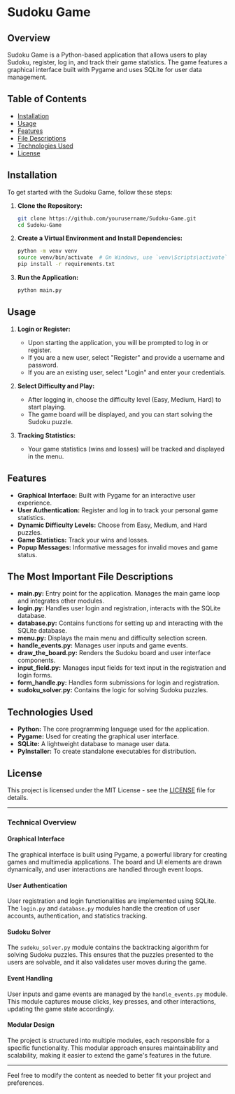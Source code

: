 # Sudoku Game

## Overview

Sudoku Game is a Python-based application that allows users to play Sudoku, register, log in, and track their game statistics. The game features a graphical interface built with Pygame and uses SQLite for user data management.

## Table of Contents

- [Installation](#installation)
- [Usage](#usage)
- [Features](#features)
- [File Descriptions](#file-descriptions)
- [Technologies Used](#technologies-used)
- [License](#license)

## Installation

To get started with the Sudoku Game, follow these steps:

1. **Clone the Repository:**

    ```bash
    git clone https://github.com/yourusername/Sudoku-Game.git
    cd Sudoku-Game
    ```

2. **Create a Virtual Environment and Install Dependencies:**

    ```bash
    python -m venv venv
    source venv/bin/activate  # On Windows, use `venv\Scripts\activate`
    pip install -r requirements.txt
    ```

3. **Run the Application:**

    ```bash
    python main.py
    ```

## Usage

1. **Login or Register:**
    - Upon starting the application, you will be prompted to log in or register.
    - If you are a new user, select "Register" and provide a username and password.
    - If you are an existing user, select "Login" and enter your credentials.

2. **Select Difficulty and Play:**
    - After logging in, choose the difficulty level (Easy, Medium, Hard) to start playing.
    - The game board will be displayed, and you can start solving the Sudoku puzzle.

3. **Tracking Statistics:**
    - Your game statistics (wins and losses) will be tracked and displayed in the menu.

## Features

- **Graphical Interface:** Built with Pygame for an interactive user experience.
- **User Authentication:** Register and log in to track your personal game statistics.
- **Dynamic Difficulty Levels:** Choose from Easy, Medium, and Hard puzzles.
- **Game Statistics:** Track your wins and losses.
- **Popup Messages:** Informative messages for invalid moves and game status.

## The Most Important File Descriptions

- **main.py:** Entry point for the application. Manages the main game loop and integrates other modules.
- **login.py:** Handles user login and registration, interacts with the SQLite database.
- **database.py:** Contains functions for setting up and interacting with the SQLite database.
- **menu.py:** Displays the main menu and difficulty selection screen.
- **handle_events.py:** Manages user inputs and game events.
- **draw_the_board.py:** Renders the Sudoku board and user interface components.
- **input_field.py:** Manages input fields for text input in the registration and login forms.
- **form_handle.py:** Handles form submissions for login and registration.
- **sudoku_solver.py:** Contains the logic for solving Sudoku puzzles.

## Technologies Used

- **Python:** The core programming language used for the application.
- **Pygame:** Used for creating the graphical user interface.
- **SQLite:** A lightweight database to manage user data.
- **PyInstaller:** To create standalone executables for distribution.

## License

This project is licensed under the MIT License - see the [LICENSE](LICENSE) file for details.

---

### Technical Overview

#### Graphical Interface
The graphical interface is built using Pygame, a powerful library for creating games and multimedia applications. The board and UI elements are drawn dynamically, and user interactions are handled through event loops.

#### User Authentication
User registration and login functionalities are implemented using SQLite. The `login.py` and `database.py` modules handle the creation of user accounts, authentication, and statistics tracking.

#### Sudoku Solver
The `sudoku_solver.py` module contains the backtracking algorithm for solving Sudoku puzzles. This ensures that the puzzles presented to the users are solvable, and it also validates user moves during the game.

#### Event Handling
User inputs and game events are managed by the `handle_events.py` module. This module captures mouse clicks, key presses, and other interactions, updating the game state accordingly.

#### Modular Design
The project is structured into multiple modules, each responsible for a specific functionality. This modular approach ensures maintainability and scalability, making it easier to extend the game's features in the future.

---

Feel free to modify the content as needed to better fit your project and preferences.
